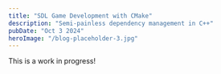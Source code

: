 ```yaml
---
title: "SDL Game Development with CMake"
description: "Semi-painless dependency management in C++"
pubDate: "Oct 3 2024"
heroImage: "/blog-placeholder-3.jpg"
---
```


This is a work in progress!
